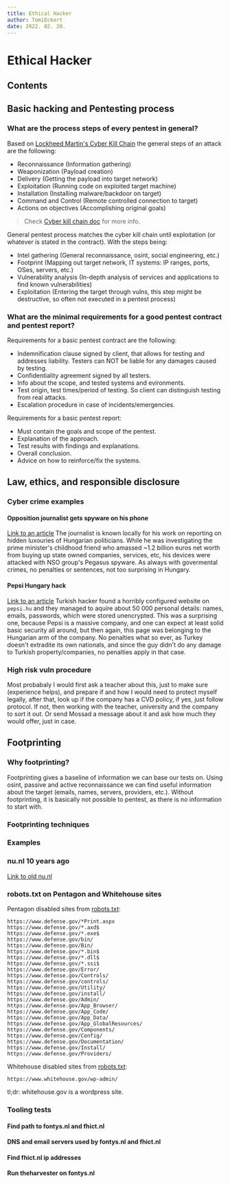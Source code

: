 ```yaml
---
title: Ethical Hacker
author: TomiEckert
date: 2022. 02. 20.
---
```


# Ethical Hacker

## Contents

## Basic hacking and Pentesting process

### What are the process steps of every pentest in general?

Based on [Lockheed Martin's Cyber Kill Chain](https://www.lockheedmartin.com/en-us/capabilities/cyber/cyber-kill-chain.html) the general steps of an attack are the following:
  - Reconnaissance (Information gathering)
  - Weaponization (Payload creation)
  - Delivery (Getting the payload into target network)
  - Exploitation (Running code on exploited target machine)
  - Installation (Installing malware/backdoor on target)
  - Command and Control (Remote controlled connection to target)
  - Actions on objectives (Accomplishing original goals)

> Check [Cyber kill chain doc](cyber-killchain.md) for more info.

General pentest process matches the cyber kill chain until exploitation (or whatever is stated in the contract). With the steps being:
  - Intel gathering (General reconnaissance, osint, social engineering, etc.)
  - Footprint (Mapping out target network, IT systems: IP ranges, ports, OSes, servers, etc.)
  - Vulnerability analysis (In-depth analysis of services and applications to find known vulnerabilities)
  - Exploitation (Entering the target through vulns, this step might be destructive, so often not executed in a pentest process)

### What are the minimal requirements for a good pentest contract and pentest report?

Requirements for a basic pentest contract are the following:
  - Indemnification clause signed by client, that allows for testing and addresses liability. Testers can NOT be liable for any damages caused by testing.
  - Confidentiality agreement signed by all testers.
  - Info about the scope, and tested systems and evironments.
  - Test origin, test times/period of testing. So client can distinguish testing from real attacks.
  - Escalation procedure in case of incidents/emergencies.

Requirements for a basic pentest report:
  - Must contain the goals and scope of the pentest.
  - Explanation of the approach.
  - Test results with findings and explanations.
  - Overall conclusion.
  - Advice on how to reinforce/fix the systems.

## Law, ethics, and responsible disclosure

### Cyber crime examples

#### Opposition journalist gets spyware on his phone

[Link to an article](https://www.theguardian.com/news/2021/sep/21/hungary-journalist-daniel-nemeth-phones-infected-with-nso-pegasus-spyware)
The journalist is known locally for his work on reporting on hidden luxouries of Hungarian politicians. While he was investigating the prime minister's childhood friend who amassed ~1.2 billion euros net worth from buying up state owned companies, services, etc, his devices were attacked with NSO group's Pegasus spyware. As always with govermental crimes, no penalties or sentences, not too surprising in Hungary.

#### Pepsi Hungary hack

[Link to an article](https://www.databreaches.net/pepsi-hungary-hacked-50000-user-credentials-leaked/)
Turkish hacker found a horribly configured website on `pepsi.hu` and they managed to aquire about 50 000 personal details: names, emails, passwords, which were stored unencrypted. This was a surprising one, because Pepsi is a massive company, and one can expect at least solid basic security all around, but then again, this page was belonging to the Hungarian arm of the company. No penalties what so ever, as Turkey doesn't extradite its own nationals, and since the guy didn't do any damage to Turkish property/companies, no penalties apply in that case.

### High risk vuln procedure

Most probabaly I would first ask a teacher about this, just to make sure (experience helps), and prepare if and how I would need to protect myself legally, after that, look up if the company has a CVD policy, if yes, just follow protocol. If not, then working with the teacher, university and the company to sort it out. Or send Mossad a message about it and ask how much they would offer, just in case.

## Footprinting

### Why footprinting?

Footprinting gives a baseline of information we can base our tests on. Using osint, passive and active reconnaissance we can find useful information about the target (emails, names, servers, providers, etc.). Without footprinting, it is basically not possible to pentest, as there is no information to start with.

### Footprinting techniques



### Examples



### nu.nl 10 years ago

[Link to old nu.nl](https://web.archive.org/web/20120220184606/http://www.nu.nl/)

### robots.txt on Pentagon and Whitehouse sites

Pentagon disabled sites from [robots.txt](https://www.defense.gov/robots.txt):

```
https://www.defense.gov/*Print.aspx
https://www.defense.gov/*.axd$
https://www.defense.gov/*.exe$
https://www.defense.gov/bin/
https://www.defense.gov/Bin/
https://www.defense.gov/*.bin$
https://www.defense.gov/*.dll$
https://www.defense.gov/*.ssi$
https://www.defense.gov/Error/
https://www.defense.gov/Controls/
https://www.defense.gov/controls/
https://www.defense.gov/Utility/
https://www.defense.gov/install/
https://www.defense.gov/Admin/
https://www.defense.gov/App_Browser/
https://www.defense.gov/App_Code/
https://www.defense.gov/App_Data/
https://www.defense.gov/App_GlobalResources/
https://www.defense.gov/Components/
https://www.defense.gov/Config/
https://www.defense.gov/Documentation/
https://www.defense.gov/Install/
https://www.defense.gov/Providers/
```

Whitehouse disabled sites from [robots.txt](https://www.defense.gov/robots.txt):

```
https://www.whitehouse.gov/wp-admin/
```

tl;dr: whitehouse.gov is a wordpress site.

### Tooling tests

#### Find path to fontys.nl and fhict.nl



#### DNS and email servers used by fontys.nl and fhict.nl



#### Find fhict.nl ip addresses



#### Run theharvester on fontys.nl



